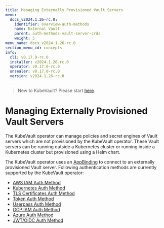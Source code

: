 ```yaml
---
title: Managing Externally Provisioned Vault Servers
menu:
  docs_v2024.1.26-rc.0:
    identifier: overview-auth-methods
    name: External Vault
    parent: auth-methods-vault-server-crds
    weight: 5
menu_name: docs_v2024.1.26-rc.0
section_menu_id: concepts
info:
  cli: v0.17.0-rc.0
  installer: v2024.1.26-rc.0
  operator: v0.17.0-rc.0
  unsealer: v0.17.0-rc.0
  version: v2024.1.26-rc.0
---
```


> New to KubeVault? Please start [here](/docs/v2024.1.26-rc.0/concepts/README).

# Managing Externally Provisioned Vault Servers

The KubeVault operator can manage policies and secret engines of Vault servers which are not provisioned by the KubeVault operator. These Vault servers can be running outside a Kubernetes cluster or running inside a Kubernetes cluster but provisioned using a Helm chart.

The KubeVault operator uses an [AppBinding](/docs/v2024.1.26-rc.0/concepts/vault-server-crds/auth-methods/appbinding) to connect to an externally provisioned Vault server. Following authentication methods are currently supported by the KubeVault operator:

- [AWS IAM Auth Method](/docs/v2024.1.26-rc.0/concepts/vault-server-crds/auth-methods/aws-iam)
- [Kubernetes Auth Method](/docs/v2024.1.26-rc.0/concepts/vault-server-crds/auth-methods/kubernetes)
- [TLS Certificates Auth Method](/docs/v2024.1.26-rc.0/concepts/vault-server-crds/auth-methods/tls)
- [Token Auth Method](/docs/v2024.1.26-rc.0/concepts/vault-server-crds/auth-methods/token)
- [Userpass Auth Method](/docs/v2024.1.26-rc.0/concepts/vault-server-crds/auth-methods/userpass)
- [GCP IAM Auth Method](/docs/v2024.1.26-rc.0/concepts/vault-server-crds/auth-methods/gcp-iam)
- [Azure Auth Method](/docs/v2024.1.26-rc.0/concepts/vault-server-crds/auth-methods/azure)
- [JWT/OIDC Auth Method](/docs/v2024.1.26-rc.0/concepts/vault-server-crds/auth-methods/jwt-oidc)
